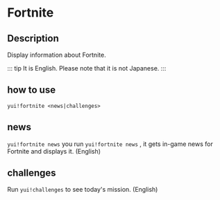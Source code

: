 # Fortnite

## Description

Display information about Fortnite.

::: tip It is English. Please note that it is not Japanese. :::

## how to use

`yui!fortnite <news|challenges>`

## news

`yui!fortnite news` you run `yui!fortnite news` , it gets in-game news for Fortnite and displays it. (English)

## challenges

Run `yui!challenges` to see today's mission. (English)
